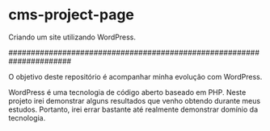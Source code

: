 # cms-project-page

Criando um site utilizando WordPress.

######################################################################

O objetivo deste repositório é acompanhar minha evolução com WordPress.

WordPress é uma tecnologia de código aberto baseado em PHP. Neste projeto
irei demonstrar alguns resultados que venho obtendo durante meus estudos.
Portanto, irei errar bastante até realmente demonstrar domínio da tecnologia. 
